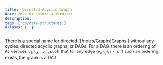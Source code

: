 ```yaml
---
title:  Directed Acyclic Graphs
date: 2022-01-24T03:13:19+01:00
description: 
tags: ['cs/data-structures']
aliases: ['']
---
```

There is a special name for directed [[/notes/Graphs|Graphs]] without any cycles, directed acyclic graphs, or DAGs. For a DAG, there is an ordering of its vertices $v_1,v_2,...v_n$ such that for any edge $(v_i,v_j)$, $i<j$. If such an ordering exists, the graph is a DAG.
